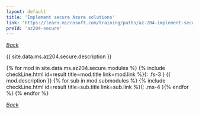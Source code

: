 ```yaml
---
layout: default
title: 'Implement secure Azure solutions'
link: 'https://learn.microsoft.com/training/paths/az-204-implement-secure-cloud-solutions/'
preId: 'az204-secure'
---
```

[_Back_](.)

{{ site.data.ms.az204.secure.description }}

<!-- {% assign counter = 0 %} {% assign result = page.preIds | append: "-" | append: counter %} -->
{% for mod in site.data.ms.az204.secure.modules %}<!-- {% assign counter = counter | plus: 1 %}{% assign result = page.preIds | append: "-" | append: counter %} -->
{% include checkLine.html id=result title=mod.title link=mod.link %}{: .fs-3 }
<span class="ms-4">{{ mod.description }}</span>
{% for sub in mod.submodules %}<!-- {% assign counter = counter | plus: 1 %}{% assign result = page.preIds | append: "-" | append: counter %} -->
{% include checkLine.html id=result title=sub.title link=sub.link %}{: .ms-4 }{% endfor %}
{% endfor %}

[_Back_](.)